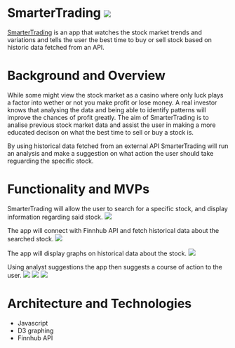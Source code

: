 # SmarterTrading ![](https://github.com/allsouza/SmarterTrading/blob/master/src/images/atom.svg)

[SmarterTrading](https://allsouza.github.io/SmarterTrading/) is an app that watches the stock market trends and variations and tells the user the best time to buy or sell stock based on historic data fetched from an API.

# Background and Overview

While some might view the stock market as a casino where only luck plays a factor into wether or not you make profit or lose money. A real investor knows that analysing the data and being able to identify patterns will improve the chances of profit greatly.  The aim of SmarterTrading is to analise previous stock market data and assist the user in making a more educated decison on what the best time to sell or buy a stock is.

By using historical data fetched from an external API SmarterTrading will run an analysis and make a suggestion on what action the user should take reguarding the specific stock.

# Functionality and MVPs

SmarterTrading will allow the user to search for a specific stock, and display information regarding said stock.
![](https://github.com/allsouza/SmarterTrading/blob/master/read_me/search.gif)

The app will connect with Finnhub API and fetch historical data about the searched stock.
![](https://github.com/allsouza/SmarterTrading/blob/master/read_me/request.png)

The app will display graphs on historical data about the stock.
![](https://github.com/allsouza/SmarterTrading/blob/master/read_me/graph.gif)

Using analyst suggestions the app then suggests a course of action to the user.
![](https://github.com/allsouza/SmarterTrading/blob/master/read_me/Screenshot%20from%202020-10-19%2012-02-15.png)
![](https://github.com/allsouza/SmarterTrading/blob/master/read_me/hold.png)
![](https://github.com/allsouza/SmarterTrading/blob/master/read_me/sell.png)

# Architecture and Technologies

* Javascript
* D3 graphing
* Finnhub API

